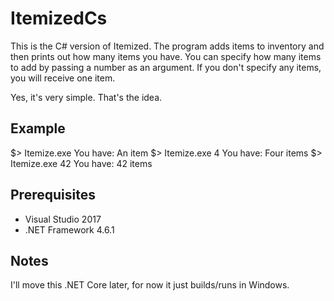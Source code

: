 # ItemizedCs

This is the C# version of Itemized. The program adds items to inventory and then prints out how many items you have. You can specify how many items to add by passing a number as an argument. If you don't specify any items, you will receive one item. 

Yes, it's very simple. That's the idea.

## Example

  $> Itemize.exe
  You have:
    An item
  $> Itemize.exe 4
  You have:
    Four items
  $> Itemize.exe 42
  You have: 
    42 items

## Prerequisites
- Visual Studio 2017
- .NET Framework 4.6.1

## Notes

I'll move this .NET Core later, for now it just builds/runs in Windows.
